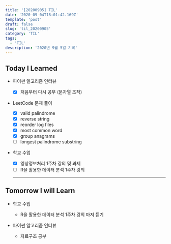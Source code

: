 ```yaml
---
title: '[20200905] TIL'
date: '2020-09-04T18:01:42.169Z'
template: 'post'
draft: false
slug: 'til_20200905'
category: 'TIL'
tags:
  - 'TIL'
description: '2020년 9월 5일 기록'
---
```


## Today I Learned

- 파이썬 알고리즘 인터뷰

  - [x] 처음부터 다시 공부 (문자열 조작)

- LeetCode 문제 풀이

  - [x] valid palindrome
  - [x] reverse string
  - [x] reorder log files
  - [x] most common word
  - [x] group anagrams
  - [ ] longest palindrome substring

- 학교 수업
  - [x] 영상정보처리 1주차 강의 및 과제
  - [ ] R을 활용한 데이터 분석 1주차 강의
  <hr>

## Tomorrow I will Learn

- 학교 수업

  - R을 활용한 데이터 분석 1주차 강의 마저 듣기

- 파이썬 알고리즘 인터뷰
  - 자료구조 공부
